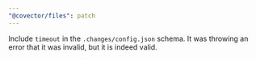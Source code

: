 ```yaml
---
"@covector/files": patch
---
```


Include `timeout` in the `.changes/config.json` schema. It was throwing an error that it was invalid, but it is indeed valid.
